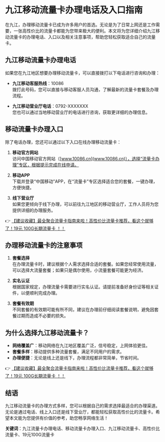 # 九江移动流量卡办理电话及入口指南

在九江，办理移动流量卡已成为许多用户的首选。无论是为了日常上网还是工作需要，一张高性价比的流量卡都能为您带来极大的便利。本文将为您详细介绍九江移动流量卡的办理电话、入口以及相关注意事项，帮助您轻松获取适合自己的流量卡。

## 九江移动流量卡办理电话

如果您在九江地区想要办理移动流量卡，可以直接拨打以下电话进行咨询和办理：

- **九江移动客服热线**：10086  
  拨打此号码，您可以直接与移动客服人员沟通，了解最新的流量卡套餐及办理流程。

- **九江移动营业厅电话**：0792-XXXXXXX  
  您也可以通过当地移动营业厅的电话进行咨询，获取更详细的办理信息。

## 移动流量卡办理入口

除了电话办理，您还可以通过以下入口在线办理移动流量卡：

1. **移动官方网站**  
   访问中国移动官方网站（[www.10086.cn](www.10086.cn)），选择“流量卡办理”专区，根据提示完成在线申请。

2. **移动APP**  
   下载并登录“中国移动”APP，在“流量卡”专区选择适合您的套餐，一键办理，方便快捷。

3. **线下营业厅**  
   如果您更倾向于线下办理，可以前往九江地区的移动营业厅，工作人员将为您提供详细的办理服务。

👉 [【建议收藏】最全聚合流量卡指南来啦！高性价比流量卡推荐，看这个就够了！19元 100G长期流量卡 ！！](https://bit.ly/Liuliangka)

## 办理移动流量卡的注意事项

1. **套餐选择**  
   在办理流量卡时，建议根据个人需求选择合适的套餐。如果您经常使用流量，可以选择大流量套餐；如果只是偶尔使用，小流量套餐可能更为经济。

2. **实名认证**  
   根据国家规定，办理流量卡需要进行实名认证。请提前准备好身份证等相关证件，以便顺利完成办理。

3. **套餐有效期**  
   不同套餐的有效期可能有所不同，建议在办理前仔细阅读套餐说明，避免因套餐过期而造成不必要的损失。

## 为什么选择九江移动流量卡？

- **网络覆盖广**：移动网络在九江地区覆盖广泛，信号稳定，上网体验更佳。
- **套餐多样**：移动提供多种流量套餐，满足不同用户的需求。
- **办理便捷**：无论是线上还是线下，办理流程都非常简单，节省时间。

👉 [【建议收藏】最全聚合流量卡指南来啦！高性价比流量卡推荐，看这个就够了！19元 100G长期流量卡 ！！](https://bit.ly/Liuliangka)

## 结语

九江移动流量卡的办理方式多样，您可以根据自己的需求选择最适合的办理渠道。无论是通过电话、线上入口还是线下营业厅，都能轻松获取高性价比的流量卡。希望本文能为您提供有价值的参考，助您畅享网络生活！

**关键词**：九江流量卡办理电话、移动流量卡办理入口、九江移动流量卡、高性价比流量卡、19元100G流量卡